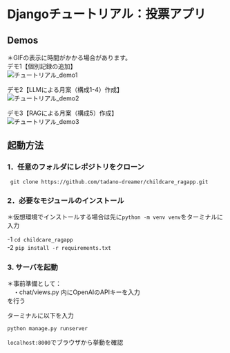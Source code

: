 # Djangoチュートリアル：投票アプリ
## Demos  
＊GIFの表示に時間がかかる場合があります。  
デモ1【個別記録の追加】  
![チュートリアル_demo1](https://github.com/user-attachments/assets/e9d3a3a7-5451-43dd-b1a6-1a2196cc6723)  

デモ2【LLMによる月案（構成1-4）作成】  
![チュートリアル_demo2](https://github.com/user-attachments/assets/a9aa5cb1-5821-4e36-9598-06b04e079bd2)  

デモ3【RAGによる月案（構成5）作成】  
![チュートリアル_demo3](https://github.com/user-attachments/assets/1bd19117-b807-45c3-8bd4-0ee49afd7847)  

## 起動方法

### 1．任意のフォルダにレポジトリをクローン
` git clone https://github.com/tadano-dreamer/childcare_ragapp.git`  

### 2．必要なモジュールのインストール
＊仮想環境でインストールする場合は先に`python -m venv venv`をターミナルに入力  

-1 `cd childcare_ragapp`  
-2 `pip install -r requirements.txt`　

### 3. サーバを起動
＊事前準備として：  
　・chat/views.py 内にOpenAIのAPIキーを入力  
を行う  

ターミナルに以下を入力  
```
python manage.py runserver
```

`localhost:8000`でブラウザから挙動を確認

